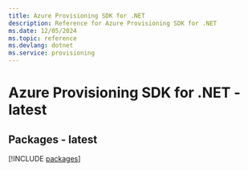 ```yaml
---
title: Azure Provisioning SDK for .NET
description: Reference for Azure Provisioning SDK for .NET
ms.date: 12/05/2024
ms.topic: reference
ms.devlang: dotnet
ms.service: provisioning
---
```

# Azure Provisioning SDK for .NET - latest
## Packages - latest
[!INCLUDE [packages](provisioning-index.md)]
